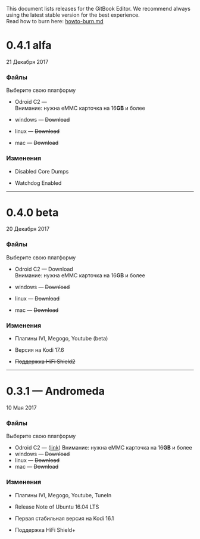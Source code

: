 This document lists releases for the GitBook Editor. We recommend always using the latest stable version for the best experience.  
Read how to burn here: [howto-burn.md](howto-burn.md)

# 

# 0.4.1 alfa

21 Декабря 2017

### Файлы

Выберите свою платформу

* Odroid C2 —   
  Внимание: нужна eMMC карточка на 16**GB** и более

* windows — ~~Download~~

* linux — ~~Download~~

* mac — ~~Download~~

### Изменения

* Disabled Core Dumps

* Watchdog Enabled



---

# 0.4.0 beta

20 Декабря 2017

### Файлы

Выберите свою платформу

* Odroid C2 — Download  
  Внимание: нужна eMMC карточка на 16**GB** и более

* windows — ~~Download~~

* linux — ~~Download~~

* mac — ~~Download~~

### Изменения

* Плагины IVI, Megogo, Youtube \(beta\)

* Версия на Kodi 17.6

* ~~Поддержка HiFi Shield2~~

---

# 0.3.1 — Andromeda

10 Мая 2017

### Файлы

Выберите свою платформу

* Odroid C2 — \([link](https://yadi.sk/d/r-CBqL9S3J3Nfo)\)
    Внимание: нужна eMMC карточка на 16**GB** и более
* windows — ~~Download~~
* linux — ~~Download~~
* mac — ~~Download~~

### Изменения

* Плагины IVI, Megogo, Youtube, TuneIn

* Release Note of Ubuntu 16.04 LTS

* Первая стабильная версия на Kodi 16.1

* Поддержка HiFi Shield+



